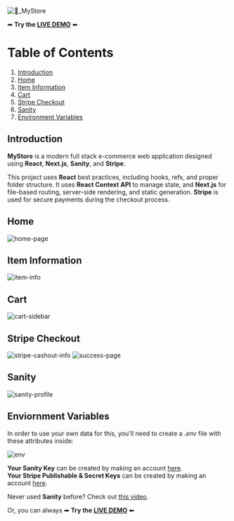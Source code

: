 ![🛒_MyStore](https://user-images.githubusercontent.com/43575081/176933310-6433ca1e-a6b8-4180-b9bd-d97b414d3196.png)

➡ **Try the [LIVE DEMO](https://my-store-phi.vercel.app/)** ⬅

# Table of Contents
1. [Introduction](#introduction)
2. [Home](#home)
3. [Item Information](#item)
4. [Cart](#cart)
5. [Stripe Checkout](#stripe)
6. [Sanity](#sanity)
7. [Environment Variables](#env)

## Introduction <a name="introduction"/>
**MyStore** is a modern full stack e-commerce web application designed using **React**, **Next.js**, **Sanity**, and **Stripe**.  

This project uses **React** best practices, including hooks, refs, and proper folder structure. It uses **React Context API** to manage state, and **Next.js** for file-based routing, server-side rendering, and static generation. **Stripe** is used for secure payments during the checkout process. 

## Home <a name="home"/>

![home-page](https://user-images.githubusercontent.com/43575081/176943993-443ac416-bee3-47b9-be00-c14ee21685c1.png)


## Item Information <a name="item"/>

![item-info](https://user-images.githubusercontent.com/43575081/176944015-beec29d4-67f5-46ee-ab4d-7ad4418ae3b5.png)

 
## Cart <a name="cart"/>

![cart-sidebar](https://user-images.githubusercontent.com/43575081/176944029-5798b2b8-a3de-4c3f-a668-d44509fe11f7.png)


## Stripe Checkout <a name="stripe"/>

![stripe-cashout-info](https://user-images.githubusercontent.com/43575081/176944125-58f8e253-0740-4883-8b50-88f5e461efd7.png)
![success-page](https://user-images.githubusercontent.com/43575081/176944127-dd6b1091-c18e-45ed-bd83-f1ca51b1b35f.png)

## Sanity <a name="sanity"/>

![sanity-profile](https://user-images.githubusercontent.com/43575081/176944277-ed7211c6-5781-4f59-bc0f-36b2eaf90fb9.png)


## Enviornment Variables <a name="env"/>

In order to use your own data for this, you'll need to create a _.env_ file with these attributes inside: 

![env](https://user-images.githubusercontent.com/43575081/176936650-f31e6795-8a15-4c0d-bc96-7d19945347ac.png)

**Your Sanity Key** can be created by making an account [here](https://www.sanity.io/). <br/>
**Your Stripe Publishable & Secret Keys** can be created by making an account [here](https://stripe.com/en-ca).

Never used **Sanity** before? Check out [this video](https://www.youtube.com/watch?v=2ceM_tSus_M). 

Or, you can always ➡ **Try the [LIVE DEMO](https://my-store-phi.vercel.app/)** ⬅
